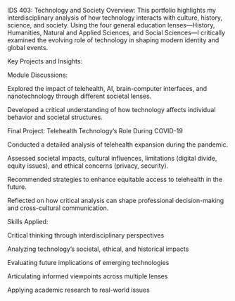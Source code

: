 IDS 403: Technology and Society
Overview:
This portfolio highlights my interdisciplinary analysis of how technology interacts with culture, history, science, and society. Using the four general education lenses—History, Humanities, Natural and Applied Sciences, and Social Sciences—I critically examined the evolving role of technology in shaping modern identity and global events.

Key Projects and Insights:

Module Discussions:

Explored the impact of telehealth, AI, brain-computer interfaces, and nanotechnology through different societal lenses.

Developed a critical understanding of how technology affects individual behavior and societal structures.

Final Project: Telehealth Technology’s Role During COVID-19

Conducted a detailed analysis of telehealth expansion during the pandemic.

Assessed societal impacts, cultural influences, limitations (digital divide, equity issues), and ethical concerns (privacy, security).

Recommended strategies to enhance equitable access to telehealth in the future.

Reflected on how critical analysis can shape professional decision-making and cross-cultural communication.

Skills Applied:

Critical thinking through interdisciplinary perspectives

Analyzing technology’s societal, ethical, and historical impacts

Evaluating future implications of emerging technologies

Articulating informed viewpoints across multiple lenses

Applying academic research to real-world issues
